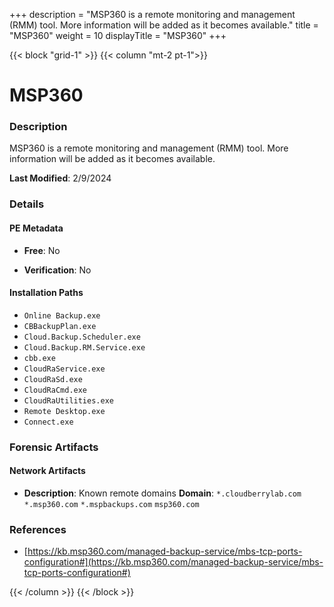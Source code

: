 +++
description = "MSP360 is a remote monitoring and management (RMM) tool. More information will be added as it becomes available."
title = "MSP360"
weight = 10
displayTitle = "MSP360"
+++


{{< block "grid-1" >}}
{{< column "mt-2 pt-1">}}

# MSP360


### Description

MSP360 is a remote monitoring and management (RMM) tool. More information will be added as it becomes available.



**Last Modified**: 2/9/2024

### Details


#### PE Metadata


- **Free**: No

- **Verification**: No




#### Installation Paths
- `Online Backup.exe`
- `CBBackupPlan.exe`
- `Cloud.Backup.Scheduler.exe`
- `Cloud.Backup.RM.Service.exe`
- `cbb.exe`
- `CloudRaService.exe`
- `CloudRaSd.exe`
- `CloudRaCmd.exe`
- `CloudRaUtilities.exe`
- `Remote Desktop.exe`
- `Connect.exe`

### Forensic Artifacts




#### Network Artifacts

- **Description**: Known remote domains
  **Domain**: `*.cloudberrylab.com` `*.msp360.com` `*.mspbackups.com` `msp360.com`





### References
- [https://kb.msp360.com/managed-backup-service/mbs-tcp-ports-configuration#](https://kb.msp360.com/managed-backup-service/mbs-tcp-ports-configuration#)



{{< /column >}}
{{< /block >}}

